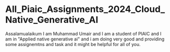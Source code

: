 # All_Piaic_Assignments_2024_Cloud_Native_Generative_AI
Assalamualaikum I am Muhammad Umair and I am a student of PIAIC and I am in "Applied native generative ai" and i am doing very good and providing some assignemtns and task and it might be helpful for all of you.
